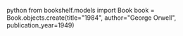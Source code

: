 python
from bookshelf.models import Book
book = Book.objects.create(title="1984", author="George Orwell", publication_year=1949)